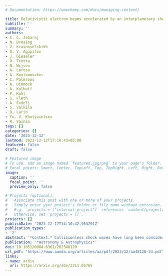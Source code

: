 ```yaml
---
# Documentation: https://wowchemy.com/docs/managing-content/

title: Relativistic electron beams accelerated by an interplanetary shock
subtitle: ''
summary: ''
authors:
- I. C. Jebaraj
- N. Dresing
- V. Krasnoselskikh
- O. V. Agapitov
- J. Gieseler
- D. Trotta
- N. Wijsen
- A. Larosa
- A. Kouloumvakos
- C. Palmroos
- A. Dimmock
- A. Kolhoff
- P. Kühl
- S. Fleth
- A. Fedeli
- S. Valkila
- D. Lario
- Yu. V. Khotyaintsev
- R. Vainio
tags: []
categories: []
date: '2023-12-12'
lastmod: 2023-12-12T17:10:43+03:00
featured: false
draft: false

# Featured image
# To use, add an image named `featured.jpg/png` to your page's folder.
# Focal points: Smart, Center, TopLeft, Top, TopRight, Left, Right, BottomLeft, Bottom, BottomRight.
image:
  caption: ''
  focal_point: ''
  preview_only: false

# Projects (optional).
#   Associate this post with one or more of your projects.
#   Simply enter your project's folder or file name without extension.
#   E.g. `projects = ["internal-project"]` references `content/project/deep-learning/index.md`.
#   Otherwise, set `projects = []`.
projects: []
publishDate: '2023-12-17T14:10:42.953291Z'
publication_types:
- '2'
abstract: '*Context.* Collisionless shock waves have long been considered to be among the most prolific particle accelerators in the universe. Shocks alter the plasma they propagate through, and often exhibit complex evolution across multiple scales. Interplanetary (IP) traveling shocks have been recorded in situ for over half a century and act as a natural laboratory for experimentally verifying various aspects of large-scale collisionless shocks. A fundamentally interesting problem in both heliophysics and astrophysics is the acceleration of electrons to relativistic energies (> 300 keV) by traveling shocks. *Aims.* The reason for an incomplete understanding of electron acceleration at IP shocks is due to scale-related challenges and a lack of instrumental capabilities. This Letter presents the first observations of field-aligned beams of relativistic electrons upstream of an IP shock, observed thanks to the instrumental capabilities of Solar Orbiter. This study presents the characteristics of the electron beams close to the source and contributes to the understanding of their acceleration mechanism. *Methods.* On 25 July 2022, Solar Orbiter encountered an IP shock at 0.98 AU. The shock was associated with an energetic storm particle event, which also featured upstream field-aligned relativistic electron beams observed 14 min prior to the actual shock crossing. The distance of the beam’s origin was investigated using a velocity dispersion analysis (VDA). Peak-intensity energy spectra were anaylzed and compared with those obtained from a semi-analytical fast-Fermi acceleration model. *Results.* By leveraging Solar Orbiter’s high temporal resolution Energetic Particle Detector (EPD), we successfully showcase an IP shock’s ability to accelerate relativistic electron beams. Our proposed acceleration mechanism offers an explanation for the observed electron beam and its characteristics, while we also explore the potential contributions of more complex mechanisms.'
publication: '*Astronomy & Astrophysics*'
doi: 10.1051/0004-6361/202348120
url_pdf: "https://www.aanda.org/articles/aa/pdf/2023/12/aa48120-23.pdf"
links:
- name: arXiv
  url: https://arxiv.org/abs/2311.05765
---
```


